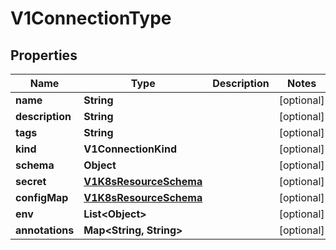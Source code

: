

# V1ConnectionType


## Properties

| Name | Type | Description | Notes |
|------------ | ------------- | ------------- | -------------|
|**name** | **String** |  |  [optional] |
|**description** | **String** |  |  [optional] |
|**tags** | **String** |  |  [optional] |
|**kind** | **V1ConnectionKind** |  |  [optional] |
|**schema** | **Object** |  |  [optional] |
|**secret** | [**V1K8sResourceSchema**](V1K8sResourceSchema.md) |  |  [optional] |
|**configMap** | [**V1K8sResourceSchema**](V1K8sResourceSchema.md) |  |  [optional] |
|**env** | **List&lt;Object&gt;** |  |  [optional] |
|**annotations** | **Map&lt;String, String&gt;** |  |  [optional] |



